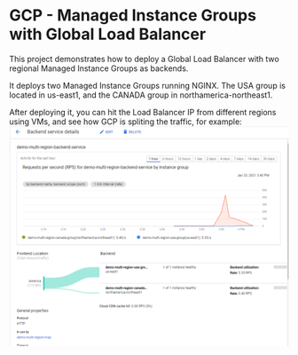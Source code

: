 # GCP - Managed Instance Groups with Global Load Balancer

This project demonstrates how to deploy a Global Load Balancer with two regional Managed Instance Groups as backends.

It deploys two Managed Instance Groups running NGINX. The USA group is located in us-east1, and the CANADA group in northamerica-northeast1.

After deploying it, you can hit the Load Balancer IP from different regions using VMs, and see how GCP is spliting the traffic, for example:
![traffic_metrics](images/traffic-metrics.png)

